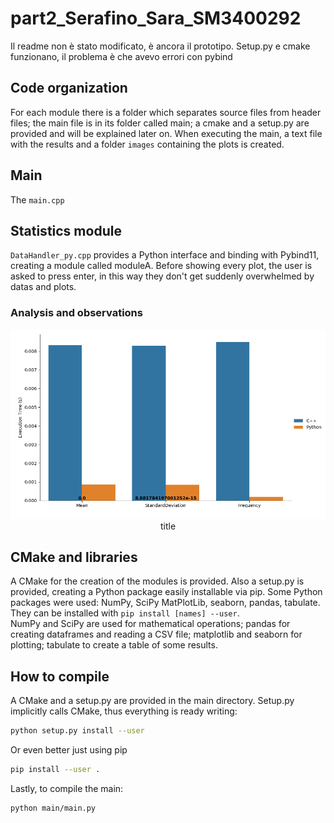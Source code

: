 # part2_Serafino_Sara_SM3400292

Il readme non è stato modificato, è ancora il prototipo. Setup.py e cmake funzionano, il problema è che avevo errori con pybind

## Code organization
For each module there is a folder which separates source files from header files; the main file is in its folder called main; a cmake and a setup.py are provided and will be explained later on. When executing the main, a text file with the results and a folder `images` containing the plots is created.

## Main
The `main.cpp` 

## Statistics module
`DataHandler_py.cpp` provides a Python interface and binding with Pybind11, creating a module called moduleA.
Before showing every plot, the user is asked to press enter, in this way they don't get suddenly overwhelmed by datas and plots.

### Analysis and observations

  <p align="center">
  <img src="StatisticsModule/images/CatplotAge.png" /><br>
  title
</p>

## CMake and libraries
A CMake for the creation of the modules is provided. Also a setup.py is provided, creating a Python package easily installable via pip.
Some Python packages were used: NumPy, SciPy MatPlotLib, seaborn, pandas, tabulate. They can be installed with `pip install [names] --user`.<br>
NumPy and SciPy are used for mathematical operations; pandas for creating dataframes and reading a CSV file; matplotlib and seaborn for plotting; tabulate to create a table of some results.

## How to compile
A CMake and a setup.py are provided in the main directory. Setup.py implicitly calls CMake, thus everything is ready writing:
```bash
python setup.py install --user
```
Or even better just using pip
```bash
pip install --user .
```
Lastly, to compile the main:
```bash
python main/main.py
```